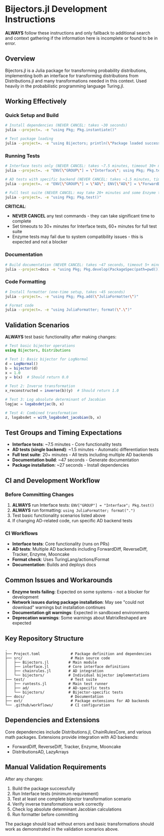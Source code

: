 # Bijectors.jl Development Instructions

**ALWAYS** follow these instructions and only fallback to additional search and context gathering if the information here is incomplete or found to be in error.

## Overview

Bijectors.jl is a Julia package for transforming probability distributions, implementing both an interface for transforming distributions from Distributions.jl and many transformations needed in this context. Used heavily in the probabilistic programming language Turing.jl.

## Working Effectively

### Quick Setup and Build

```bash
# Install dependencies (NEVER CANCEL: takes ~30 seconds)
julia --project=. -e "using Pkg; Pkg.instantiate()"

# Test package loading
julia --project=. -e "using Bijectors; println(\"Package loaded successfully\")"
```

### Running Tests

```bash
# Interface tests only (NEVER CANCEL: takes ~7.5 minutes, timeout 30+ minutes)
julia --project=. -e "ENV[\"GROUP\"] = \"Interface\"; using Pkg; Pkg.test()"

# AD tests with specific backend (NEVER CANCEL: takes ~1.5 minutes, timeout 10+ minutes)
julia --project=. -e "ENV[\"GROUP\"] = \"AD\"; ENV[\"AD\"] = \"ForwardDiff\"; using Pkg; Pkg.test()"

# Full test suite (NEVER CANCEL: may take 20+ minutes and some Enzyme tests may fail - this is expected)
julia --project=. -e "using Pkg; Pkg.test()"
```

**CRITICAL**:

  - **NEVER CANCEL** any test commands - they can take significant time to complete
  - Set timeouts to 30+ minutes for Interface tests, 60+ minutes for full test suite
  - Enzyme tests may fail due to system compatibility issues - this is expected and not a blocker

### Documentation

```bash
# Build documentation (NEVER CANCEL: takes ~47 seconds, timeout 5+ minutes)
julia --project=docs -e "using Pkg; Pkg.develop(PackageSpec(path=pwd())); Pkg.instantiate(); include(\"docs/make.jl\")"
```

### Code Formatting

```bash
# Install formatter (one-time setup, takes ~45 seconds)
julia --project=. -e "using Pkg; Pkg.add(\"JuliaFormatter\")"

# Format code
julia --project=. -e "using JuliaFormatter; format(\".\")"
```

## Validation Scenarios

**ALWAYS** test basic functionality after making changes:

```julia
# Test basic bijector operations
using Bijectors, Distributions

# Test 1: Basic bijector for LogNormal  
d = LogNormal()
b = bijector(d)
x = 1.0
y = b(x)  # Should return 0.0

# Test 2: Inverse transformation
x_reconstructed = inverse(b)(y)  # Should return 1.0

# Test 3: Log absolute determinant of Jacobian
logjac = logabsdetjac(b, x)

# Test 4: Combined transformation  
z, logabsdet = with_logabsdet_jacobian(b, x)
```

## Test Groups and Timing Expectations

  - **Interface tests**: ~7.5 minutes - Core functionality tests
  - **AD tests (single backend)**: ~1.5 minutes - Automatic differentiation tests
  - **Full test suite**: 20+ minutes - All tests including multiple AD backends
  - **Documentation build**: ~47 seconds - Generate documentation
  - **Package installation**: ~27 seconds - Install dependencies

## CI and Development Workflow

### Before Committing Changes

 1. **ALWAYS** run Interface tests: `ENV["GROUP"] = "Interface"; Pkg.test()`
 2. **ALWAYS** run formatting: `using JuliaFormatter; format(".")`
 3. Test basic functionality scenarios listed above
 4. If changing AD-related code, run specific AD backend tests

### CI Workflows

  - **Interface tests**: Core functionality (runs on PRs)
  - **AD tests**: Multiple AD backends including ForwardDiff, ReverseDiff, Tracker, Enzyme, Mooncake
  - **Format check**: Uses TuringLang/actions/Format
  - **Documentation**: Builds and deploys docs

## Common Issues and Workarounds

  - **Enzyme tests failing**: Expected on some systems - not a blocker for development
  - **Network issues during package installation**: May see "could not download" warnings but installation continues
  - **Documentation git warnings**: Expected in sandboxed environments
  - **Deprecation warnings**: Some warnings about MatrixReshaped are expected

## Key Repository Structure

```
.
├── Project.toml              # Package definition and dependencies
├── src/                      # Main source code
│   ├── Bijectors.jl         # Main module
│   ├── interface.jl         # Core interface definitions
│   ├── chainrules.jl        # AD integration
│   └── bijectors/           # Individual bijector implementations
├── test/                     # Test suite
│   ├── runtests.jl          # Main test runner
│   ├── ad/                  # AD-specific tests
│   └── bijectors/           # Bijector-specific tests
├── docs/                     # Documentation
├── ext/                      # Package extensions for AD backends
└── .github/workflows/        # CI configuration
```

## Dependencies and Extensions

Core dependencies include Distributions.jl, ChainRulesCore, and various math packages. Extensions provide integration with AD backends:

  - ForwardDiff, ReverseDiff, Tracker, Enzyme, Mooncake
  - DistributionsAD, LazyArrays

## Manual Validation Requirements

After any changes:

 1. Build the package successfully
 2. Run Interface tests (minimum requirement)
 3. Test at least one complete bijector transformation scenario
 4. Verify inverse transformations work correctly
 5. Check log absolute determinant Jacobian calculations
 6. Run formatter before committing

The package should load without errors and basic transformations should work as demonstrated in the validation scenarios above.
